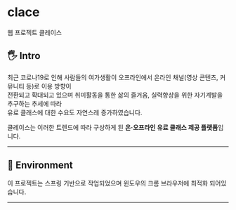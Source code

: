 # clace  
웹 프로젝트 클레이스


## 🖐 Intro  


최근 코로나19로 인해 사람들의 여가생활이 오프라인에서 온라인 채널(영상 콘텐츠, 커뮤니티 등)로 이용 방향이  
전환되고 확대되고 있으며 취미활동을 통한 삶의 즐거움, 실력향상을 위한 자기계발을 추구하는 추세에 따라  
유료 클래스에 대한 수요도 자연스레 증가하였습니다.  


클레이스는 이러한 트렌드에 따라 구상하게 된 **온·오프라인 유료 클래스 제공 플랫폼**입니다. 


-----


## 🔨 Environment


이 프로젝트는 스프링 기반으로 작업되었으며 윈도우의 크롬 브라우저에 최적화 되어있습니다.  



----

